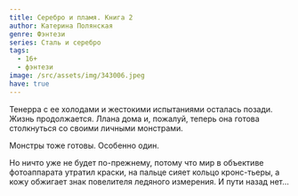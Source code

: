 ```yaml
---
title: Серебро и пламя. Книга 2
author: Катерина Полянская
genre: Фэнтези
series: Сталь и серебро
tags:
  - 16+
  - фэнтези
image: /src/assets/img/343006.jpeg
have: true
---
```

Тенерра с ее холодами и жестокими испытаниями осталась позади. Жизнь продолжается. Ллана дома и, пожалуй, теперь она готова столкнуться со своими личными монстрами.

Монстры тоже готовы. Особенно один.

Но ничто уже не будет по-прежнему, потому что мир в объективе фотоаппарата утратил краски, на пальце сияет кольцо кронс-тьеры, а кожу обжигает знак повелителя ледяного измерения. И пути назад нет…
